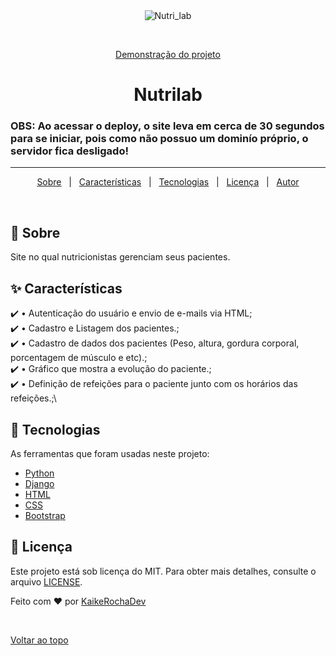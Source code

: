 <div align="center" id="top"> 
  <img src="./.github/app.gif" alt="Nutri_lab" />

  &#xa0;

  <a href="https://nutrilab-krd.onrender.com">Demonstração do projeto</a>
</div>

<h1 align="center">Nutrilab</h1>

<h3>OBS: Ao acessar o deploy, o site leva em cerca de 30 segundos para se iniciar, pois como não possuo um dominío próprio, o servidor fica desligado!</h3>

<hr>

<p align="center">
  <a href="#dart-about">Sobre</a> &#xa0; | &#xa0; 
  <a href="#sparkles-features">Características</a> &#xa0; | &#xa0;
  <a href="#rocket-technologies">Tecnologias</a> &#xa0; | &#xa0;
  <a href="#memo-license">Licença</a> &#xa0; | &#xa0;
  <a href="https://github.com/KaikeRochaDev" target="_blank">Autor</a>
</p>

<br>

## :dart: Sobre ##

Site no qual nutricionistas gerenciam seus pacientes. 

## :sparkles: Características ##

:heavy_check_mark: • Autenticação do usuário e envio de e-mails via HTML;\
:heavy_check_mark: • Cadastro e Listagem dos pacientes.;\
:heavy_check_mark: • Cadastro de dados dos pacientes (Peso, altura, gordura corporal, porcentagem de músculo e etc).;\
:heavy_check_mark: • Gráfico que mostra a evolução do paciente.;\
:heavy_check_mark: • Definição de refeições para o paciente junto com os horários das refeições.;\

## :rocket: Tecnologias ##

As ferramentas que foram usadas neste projeto:

- [Python](https://www.python.org/)
- [Django](https://www.djangoproject.com/)
- [HTML](https://developer.mozilla.org/pt-BR/docs/Web/HTML)
- [CSS](https://developer.mozilla.org/pt-BR/docs/Web/CSS)
- [Bootstrap](https://getbootstrap.com/)

## :memo: Licença ##

Este projeto está sob licença do MIT. Para obter mais detalhes, consulte o arquivo [LICENSE](LICENSE.md).


Feito com :heart: por <a href="https://github.com/KaikeRochaDev" target="_blank">KaikeRochaDev</a>

&#xa0;

<a href="#top">Voltar ao topo</a>
